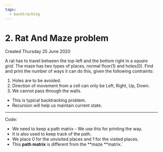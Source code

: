 ```yaml
---
tags:
  - backtracking
---
```

# 2. Rat And Maze problem
Created Thursday 25 June 2020

A rat has to travel between the top-left and the bottom right in a *square grid*. The maze has two types of places, normal floor(1) and holes(0).  Find and print the number of ways it can do this, given the following contraints:

1. Holes are to be avoided.
2. Direction of movement from a cell can only be Left, Right, Up, Down.
3. We cannot pass through the walls.



* This is typical backtracking problem.
* Recursion will help us maintain current state.


*****

Code:

* We need to keep a path matrix - We use this for printing the way.
* It is also used to keep track of the path.
* We place 0 for the unvisited places and 1 for the visited places.
* This **path matrix** is different from the **maze **matrix.`


